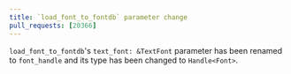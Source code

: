 ```yaml
---
title: `load_font_to_fontdb` parameter change
pull_requests: [20366]
---
```


`load_font_to_fontdb`'s `text_font: &TextFont` parameter has been renamed to `font_handle` and its type has been changed to `Handle<Font>`.
